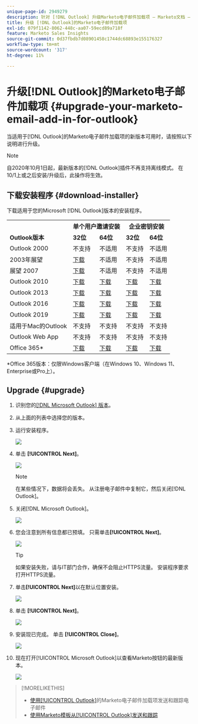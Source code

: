 ```yaml
---
unique-page-id: 2949279
description: 针对 [!DNL Outlook] 升级Marketo电子邮件加载项 — Marketo文档 — 产品文档
title: 升级 [!DNL Outlook]的Marketo电子邮件加载项
exl-id: 079f1142-8062-448c-aa07-59ecd89a718f
feature: Marketo Sales Insights
source-git-commit: 0d37fbdb7d08901458c1744dc68893e155176327
workflow-type: tm+mt
source-wordcount: '317'
ht-degree: 11%

---
```


# 升级[!DNL Outlook]的Marketo电子邮件加载项 {#upgrade-your-marketo-email-add-in-for-outlook}

当适用于[!DNL Outlook]的Marketo电子邮件加载项的新版本可用时，请按照以下说明进行升级。

>[!NOTE]
>
>自2020年10月1日起，最新版本的[!DNL Outlook]插件不再支持离线模式。 在10/1上或之后安装/升级后，此操作将生效。

## 下载安装程序 {#download-installer}

下载适用于您的Microsoft [!DNL Outlook]版本的安装程序。

<table> 
 <colgroup> 
  <col> 
  <col> 
  <col> 
  <col> 
  <col> 
 </colgroup> 
 <tbody> 
  <tr> 
   <th><br></th> 
   <th colspan="2">单个用户邀请安装</th> 
   <th colspan="2">企业密钥安装</th> 
  </tr> 
  <tr> 
   <td><strong><span class="dnl">Outlook</span>版本</strong></td> 
   <td><strong>32位</strong></td> 
   <td><strong>64位</strong></td> 
   <td><strong>32位</strong></td> 
   <td><strong>64位</strong></td> 
  </tr> 
  <tr> 
   <td><span class="dnl">Outlook</span> 2000</td> 
   <td>不支持</td> 
   <td>不适用</td> 
   <td>不支持</td> 
   <td>不适用</td> 
  </tr> 
  <tr> 
   <td><span class="dnl">2003年展望</span></td> 
   <td><a href="https://munchkin.marketo.net/MarketoAddInSetup32.msi" rel="nofollow">下载</a></td> 
   <td>不适用</td> 
   <td>不支持</td> 
   <td>不适用</td> 
  </tr> 
  <tr> 
   <td><span class="dnl">展望</span> 2007</td> 
   <td><a href="https://munchkin.marketo.net/MarketoAddInSetup32.msi" rel="nofollow">下载</a></td> 
   <td>不适用</td> 
   <td>不支持</td> 
   <td>不适用</td> 
  </tr> 
  <tr> 
   <td><span class="dnl">Outlook</span> 2010</td> 
   <td><a href="https://munchkin.marketo.net/MarketoAddInSetup32.msi" rel="nofollow">下载</a></td> 
   <td><a href="https://munchkin.marketo.net/MarketoAddInSetup64.msi" rel="nofollow">下载</a></td> 
   <td><a href="https://munchkin.marketo.net/MarketoAddInSetup32.msi" rel="nofollow">下载</a></td> 
   <td><a href="https://munchkin.marketo.net/MarketoAddInSetup64.msi" rel="nofollow">下载</a></td> 
  </tr> 
  <tr> 
   <td><span class="dnl">Outlook</span> 2013</td> 
   <td><a href="https://munchkin.marketo.net/MarketoAddInSetup32.msi" rel="nofollow">下载</a></td> 
   <td><a href="https://munchkin.marketo.net/MarketoAddInSetup64.msi" rel="nofollow">下载</a></td> 
   <td><a href="https://munchkin.marketo.net/MarketoAddInSetup32.msi" rel="nofollow">下载</a></td> 
   <td><a href="https://munchkin.marketo.net/MarketoAddInSetup64.msi" rel="nofollow">下载</a></td> 
  </tr> 
  <tr> 
   <td><span class="dnl">Outlook</span> 2016</td> 
   <td><a href="https://munchkin.marketo.net/MarketoAddInSetup32.msi" rel="nofollow">下载</a></td> 
   <td><a href="https://munchkin.marketo.net/MarketoAddInSetup64.msi" rel="nofollow">下载</a></td> 
   <td><a href="https://munchkin.marketo.net/MarketoAddInSetup32.msi" rel="nofollow">下载</a></td> 
   <td><a href="https://munchkin.marketo.net/MarketoAddInSetup64.msi" rel="nofollow">下载</a></td> 
  </tr> 
  <tr> 
   <td colspan="1"><span class="dnl">Outlook</span> 2019</td> 
   <td colspan="1"><a href="https://munchkin.marketo.net/MarketoAddInSetup32.msi" rel="nofollow">下载</a></td> 
   <td colspan="1"><a href="https://munchkin.marketo.net/MarketoAddInSetup64.msi" rel="nofollow">下载</a></td> 
   <td colspan="1"><a href="https://munchkin.marketo.net/MarketoAddInSetup32.msi" rel="nofollow">下载</a></td> 
   <td colspan="1"><a href="https://munchkin.marketo.net/MarketoAddInSetup64.msi" rel="nofollow">下载</a></td> 
  </tr> 
  <tr> 
   <td>适用于Mac的<span class="dnl">Outlook</span></td> 
   <td>不支持</td> 
   <td>不支持</td> 
   <td>不支持</td> 
   <td>不支持</td> 
  </tr> 
  <tr> 
   <td colspan="1"><span class="dnl">Outlook</span> Web App</td> 
   <td colspan="1">不支持</td> 
   <td colspan="1">不支持</td> 
   <td colspan="1">不支持</td> 
   <td colspan="1">不支持</td> 
  </tr> 
  <tr> 
   <td colspan="1"><span class="dnl">Office</span> 365*</td> 
   <td colspan="1"><a href="https://munchkin.marketo.net/MarketoAddInSetup32.msi" rel="nofollow">下载</a></td> 
   <td colspan="1"><a href="https://munchkin.marketo.net/MarketoAddInSetup64.msi" rel="nofollow">下载</a></td> 
   <td colspan="1"><a href="https://munchkin.marketo.net/MarketoAddInSetup32.msi" rel="nofollow">下载</a></td> 
   <td colspan="1"><a href="https://munchkin.marketo.net/MarketoAddInSetup64.msi" rel="nofollow">下载</a></td> 
  </tr> 
 </tbody> 
</table>

&#42;Office 365版本：仅限Windows客户端（在Windows 10、Windows 11、Enterprise或Pro上）。

## Upgrade {#upgrade}

1. 识别您的[[!DNL Microsoft Outlook] 版本](https://support.microsoft.com/en-us/office/what-version-of-outlook-do-i-have-b3a9568c-edb5-42b9-9825-d48d82b2257c?ui=en-us&rs=en-us&ad=us)。

1. 从上面的列表中选择您的版本。

1. 运行安装程序。

   ![](assets/image2014-9-23-16-3a53-3a56.png)

1. 单击 **[!UICONTROL Next]**。

   ![](assets/image2014-9-23-16-3a54-3a8.png)

   >[!NOTE]
   >
   >在某些情况下，数据将会丢失。 从注册电子邮件中复制它，然后关闭[!DNL Outlook]。

1. 关闭[!DNL Microsoft Outlook]。

   ![](assets/ent-key-close-outlook-hand.png)

1. 您会注意到所有信息都已预填。 只需单击&#x200B;**[!UICONTROL Next]**。

   ![](assets/image2014-9-23-16-3a54-3a40.png)

   >[!TIP]
   >
   >如果安装失败，请与IT部门合作，确保不会阻止HTTPS流量。 安装程序要求打开HTTPS流量。

1. 单击&#x200B;**[!UICONTROL Next]**&#x200B;以在默认位置安装。

   ![](assets/image2014-9-23-16-3a54-3a55.png)

1. 单击 **[!UICONTROL Next]**。

   ![](assets/image2014-9-23-16-3a55-3a20.png)

1. 安装现已完成。 单击 **[!UICONTROL Close]**。

   ![](assets/image2014-9-23-16-3a55-3a34.png)

1. 现在打开[!UICONTROL Microsoft Outlook]以查看Marketo按钮的最新版本。

   ![](assets/image2016-8-24-15-3a47-3a38.png)

>[!MORELIKETHIS]
>
>* [使用[!UICONTROL Outlook]](/help/marketo/product-docs/marketo-sales-insight/msi-outlook-plugin/send-and-track-an-email-with-the-email-add-in-for-outlook.md)的Marketo电子邮件加载项发送和跟踪电子邮件
>* [使用Marketo模板从[!UICONTROL Outlook]发送和跟踪](/help/marketo/product-docs/marketo-sales-insight/msi-outlook-plugin/send-and-track-from-outlook-using-a-marketo-template.md)
